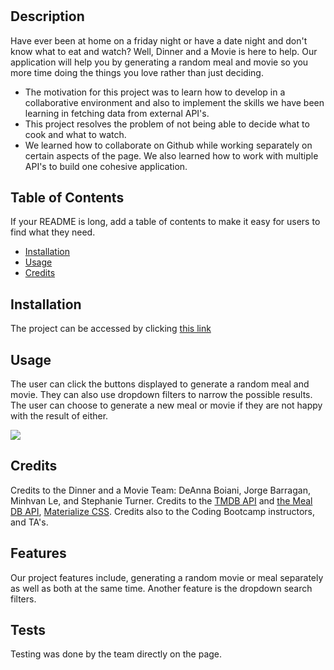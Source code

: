 # <Dinner-and-a-Movie>

## Description
Have ever been at home on a friday night or have a date night and don't know what to eat and watch? Well, Dinner and a Movie is here to help. Our application will help you by generating a random meal and movie so you more time doing the things you love rather than just deciding. 

- The motivation for this project was to learn how to develop in a collaborative environment and also to implement the skills we have been learning in fetching data from external API's.
- This project resolves the problem of not being able to decide what to cook and what to watch.
- We learned how to collaborate on Github while working separately on certain aspects of the page. We also learned how to work with multiple API's to build one cohesive application.  

## Table of Contents 
If your README is long, add a table of contents to make it easy for users to find what they need.
- [Installation](#installation)
- [Usage](#usage)
- [Credits](#credits)

## Installation
The project can be accessed by clicking [this link](https://deannaboiani.github.io/dinner-and-a-movie/)
## Usage
The user can click the buttons displayed to generate a random meal and movie. They can also use dropdown filters to narrow the possible results. The user can choose to generate a new meal or movie if they are not happy with the result of either.


![](https://user-images.githubusercontent.com/89818334/136469164-26913e0a-d745-49ef-9a44-6a6038e04a23.png)
    
## Credits
Credits to the Dinner and a Movie Team: DeAnna Boiani, Jorge Barragan, Minhvan Le, and Stephanie Turner. Credits to the [TMDB API](https://www.themoviedb.org/documentation/api?language=en-US) and [the Meal DB API](https://www.themealdb.com/api.php), [Materialize CSS](https://materializecss.com/grid.html). Credits also to the Coding Bootcamp instructors, and TA's.    
## Features
Our project features include, generating a random movie or meal separately as well as both at the same time. Another feature is the dropdown search filters.
## Tests
Testing was done by the team directly on the page. 
